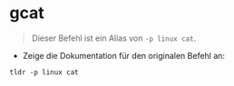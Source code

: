 # gcat

> Dieser Befehl ist ein Alias von `-p linux cat`.

- Zeige die Dokumentation für den originalen Befehl an:

`tldr -p linux cat`
